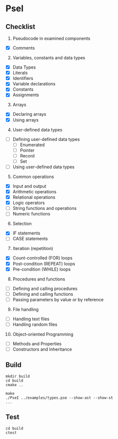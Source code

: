# PseI

## Checklist
1. Pseudocode in examined components
  - [x] Comments
2. Variables, constants and data types
  - [x] Data Types
  - [x] Literals
  - [x] Identifiers
  - [x] Variable declarations
  - [x] Constants
  - [x] Assignments
3. Arrays
  - [x] Declaring arrays
  - [x] Using arrays
4. User-defined data types
  - [ ] Defining user-defined data types
    - [ ] Enumerated
    - [ ] Pointer
    - [ ] Record
    - [ ] Set
  - [ ] Using user-defined data types
5. Common operations
  - [x] Input and output
  - [x] Arithmetic operations
  - [x] Relational operations
  - [x] Logic operators
  - [ ] String functions and operations
  - [ ] Numeric functions
6. Selection
  - [x] IF statements
  - [ ] CASE statements
7. Iteration (repetition)
  - [x] Count-controlled (FOR) loops
  - [x] Post-condition (REPEAT) loops
  - [x] Pre-condition (WHILE) loops
8. Procedures and functions
  - [ ] Defining and calling procedures
  - [ ] Defining and calling functions
  - [ ] Passing parameters by value or by reference
9. File handling
  - [ ] Handling text files
  - [ ] Handling random files
10. Object-oriented Programming
  - [ ] Methods and Properties
  - [ ] Constructors and Inheritance

## Build

```
mkdir build
cd build
cmake ..
```

```
make
./PseI ../examples/types.pse --show-ast --show-st
...
```

## Test
```
cd build
ctest
```
